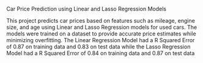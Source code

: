 Car Price Prediction using Linear and Lasso Regression Models

This project predicts car prices based on features such as mileage, engine size, and age using Linear and Lasso Regression models for used cars. The models were trained on a dataset to provide accurate price estimates while minimizing overfitting. The Linear Regression Model had a R Squared Error of 0.87 on training data and 0.83 on test data while the Lasso Regression Model had a R Squared Error of 0.84 on training data and 0.87 on test data
